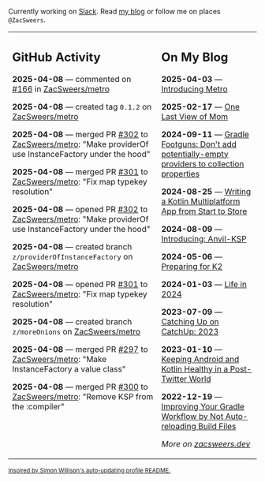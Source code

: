 Currently working on [Slack](https://slack.com/). Read [my blog](https://zacsweers.dev/) or follow me on places `@ZacSweers`.

<table><tr><td valign="top" width="60%">

## GitHub Activity
<!-- githubActivity starts -->
**2025-04-08** — commented on [#166](https://github.com/ZacSweers/metro/issues/166#issuecomment-2786918082) in [ZacSweers/metro](https://github.com/ZacSweers/metro)

**2025-04-08** — created tag `0.1.2` on [ZacSweers/metro](https://github.com/ZacSweers/metro)

**2025-04-08** — merged PR [#302](https://github.com/ZacSweers/metro/pull/302) to [ZacSweers/metro](https://github.com/ZacSweers/metro): "Make providerOf use InstanceFactory under the hood"

**2025-04-08** — merged PR [#301](https://github.com/ZacSweers/metro/pull/301) to [ZacSweers/metro](https://github.com/ZacSweers/metro): "Fix map typekey resolution"

**2025-04-08** — opened PR [#302](https://github.com/ZacSweers/metro/pull/302) to [ZacSweers/metro](https://github.com/ZacSweers/metro): "Make providerOf use InstanceFactory under the hood"

**2025-04-08** — created branch `z/providerOfInstanceFactory` on [ZacSweers/metro](https://github.com/ZacSweers/metro)

**2025-04-08** — opened PR [#301](https://github.com/ZacSweers/metro/pull/301) to [ZacSweers/metro](https://github.com/ZacSweers/metro): "Fix map typekey resolution"

**2025-04-08** — created branch `z/moreOnions` on [ZacSweers/metro](https://github.com/ZacSweers/metro)

**2025-04-08** — merged PR [#297](https://github.com/ZacSweers/metro/pull/297) to [ZacSweers/metro](https://github.com/ZacSweers/metro): "Make InstanceFactory a value class"

**2025-04-08** — merged PR [#300](https://github.com/ZacSweers/metro/pull/300) to [ZacSweers/metro](https://github.com/ZacSweers/metro): "Remove KSP from the :compiler"
<!-- githubActivity ends -->
</td><td valign="top" width="40%">

## On My Blog
<!-- blog starts -->
**2025-04-03** — [Introducing Metro](https://www.zacsweers.dev/introducing-metro/)

**2025-02-17** — [One Last View of Mom](https://www.zacsweers.dev/one-last-view-of-mom/)

**2024-09-11** — [Gradle Footguns: Don't add potentially-empty providers to collection properties](https://www.zacsweers.dev/gradle-footgun-adding-empty-providers-to-collection-properties/)

**2024-08-25** — [Writing a Kotlin Multiplatform App from Start to Store](https://www.zacsweers.dev/writing-a-kotlin-multiplatform-app-from-start-to-store/)

**2024-08-09** — [Introducing: Anvil-KSP](https://www.zacsweers.dev/introducing-anvil-ksp/)

**2024-05-06** — [Preparing for K2](https://www.zacsweers.dev/preparing-for-k2/)

**2024-01-03** — [Life in 2024](https://www.zacsweers.dev/life-in-2024/)

**2023-07-09** — [Catching Up on CatchUp: 2023](https://www.zacsweers.dev/catching-up-on-catchup-2023/)

**2023-01-10** — [Keeping Android and Kotlin Healthy in a Post-Twitter World](https://www.zacsweers.dev/keeping-android-healthy/)

**2022-12-19** — [Improving Your Gradle Workflow by Not Auto-reloading Build Files](https://www.zacsweers.dev/improving-your-workflow-by-not-auto-reloading-build-files/)
<!-- blog ends -->
_More on [zacsweers.dev](https://zacsweers.dev/)_
</td></tr></table>

<sub><a href="https://simonwillison.net/2020/Jul/10/self-updating-profile-readme/">Inspired by Simon Willison's auto-updating profile README.</a></sub>